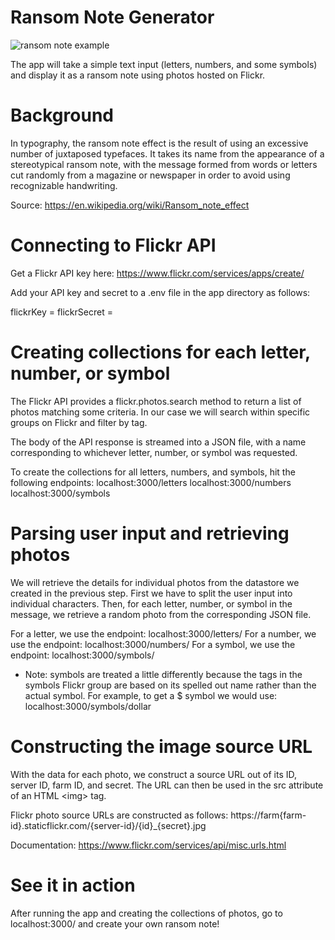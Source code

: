 # Ransom Note Generator
![ransom note example](https://user-images.githubusercontent.com/22288641/48041773-c2658f80-e14c-11e8-95b1-e43bcfc33141.png)

The app will take a simple text input (letters, numbers, and some symbols) and display it as a ransom note using photos hosted on Flickr.

# Background

In typography, the ransom note effect is the result of using an excessive number of juxtaposed typefaces. It takes its name from the appearance of a stereotypical ransom note, with the message formed from words or letters cut randomly from a magazine or newspaper in order to avoid using recognizable handwriting.

Source: https://en.wikipedia.org/wiki/Ransom_note_effect

# Connecting to Flickr API
Get a Flickr API key here: https://www.flickr.com/services/apps/create/

Add your API key and secret to a .env file in the app directory as follows:

flickrKey = <your key here>
flickrSecret = <your secret here>

# Creating collections for each letter, number, or symbol
The Flickr API provides a flickr.photos.search method to return a list of photos matching some criteria.  In our case we will search within specific groups on Flickr and filter by tag.

The body of the API response is streamed into a JSON file, with a name corresponding to whichever letter, number, or symbol was requested.

To create the collections for all letters, numbers, and symbols, hit the following endpoints: 
localhost:3000/letters
localhost:3000/numbers
localhost:3000/symbols

# Parsing user input and retrieving photos
We will retrieve the details for individual photos from the datastore we created in the previous step. First we have to split the user input into individual characters.  Then, for each letter, number, or symbol in the message, we retrieve a random photo from the corresponding JSON file.

For a letter, we use the endpoint: localhost:3000/letters/<letter>
For a number, we use the endpoint: localhost:3000/numbers/<number>
For a symbol, we use the endpoint: localhost:3000/symbols/<symbol name>

* Note: symbols are treated a little differently because the tags in the symbols Flickr group are based on its spelled out name rather than the actual symbol.  For example, to get a $ symbol we would use:
localhost:3000/symbols/dollar

# Constructing the image source URL
With the data for each photo, we construct a source URL out of its ID, server ID, farm ID, and secret. The URL can then be used in the src attribute of an HTML \<img\> tag.

Flickr photo source URLs are constructed as follows:
https://farm{farm-id}.staticflickr.com/{server-id}/{id}_{secret}.jpg

Documentation: https://www.flickr.com/services/api/misc.urls.html

# See it in action
After running the app and creating the collections of photos, go to localhost:3000/ and create your own ransom note!
